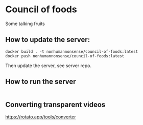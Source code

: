 # Council of foods

Some talking fruits

## How to update the server:

```
docker build . -t nonhumannonsense/council-of-foods:latest
docker push nonhumannonsense/council-of-foods:latest
```

Then update the server, see server repo.

## How to run the server

```

```

## Converting transparent videos

https://rotato.app/tools/converter
